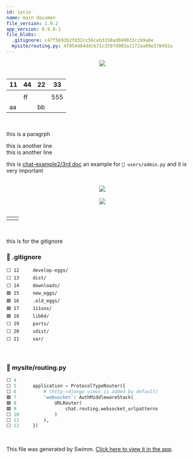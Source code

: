 ```yaml
---
id: iycio
name: main documen
file_version: 1.0.2
app_version: 0.9.0-1
file_blobs:
  .gitignore: c47f5b93b2fd32cc56ceb3150ad049033ccb9a6e
  mysite/routing.py: 4f954484ddc671c3597d903a1172aa99e378492a
---
```


<div align="center"><img src="https://firebasestorage.googleapis.com/v0/b/swimm-dev-content/o/repositories%2FZ2l0aHViJTNBJTNBY2hhdC1leGFtcGxlJTNBJTNBZXJhbnMtc3dpbW0%3D%2F029e3519-e34c-48e2-93ec-9e0b4ba518d2.png?alt=media&token=919da59a-1245-435d-b77e-0371e13397f4" style="width:'50%'"/></div>

<br/>

|11|44|22|33 |
|---|---|---|---|
|  |  |  |   |
|  |ff|  |555|
|aa|  |bb|   |

<br/>

this is a paragrph 

 this is another line  
this is another line 

 this is [chat-example2/3rd doc](http://localhost:5000/repos/Z2l0aHViJTNBJTNBY2hhdC1leGFtcGxlMiUzQSUzQWVyYW4tc3dpbW0=/docs/a8iyl) an example for `📄 users/admin.py` and it is very important

<br/>

<div align="center"><img src="https://media2.giphy.com/media/3oriO04qxVReM5rJEA/giphy.gif?cid=d56c4a8bthm6w0bbch32ul0ogwj3eqcwn4jc3ca3zs4u1o4s&rid=giphy.gif&ct=g" style="width:'25%'"/></div>

<br/>

<div align="center"><img src="https://media0.giphy.com/media/WG1YcoKVPwhR30HWP9/giphy.gif?cid=d56c4a8bthm6w0bbch32ul0ogwj3eqcwn4jc3ca3zs4u1o4s&rid=giphy.gif&ct=g" style="width:'25%'"/></div>

<br/>

| | |
|---|---|
| | |

<br/>

this is for the gitignore
<!-- NOTE-swimm-snippet: the lines below link your snippet to Swimm -->
### 📄 .gitignore
```gitignore
⬜ 12     develop-eggs/
⬜ 13     dist/
⬜ 14     downloads/
🟩 15     new_eggs/
🟩 16     .old_eggs/
🟩 17     111xxx/
🟩 18     lib64/
⬜ 19     parts/
⬜ 20     sdist/
⬜ 21     var/
```

<br/>

<!-- NOTE-swimm-snippet: the lines below link your snippet to Swimm -->
### 📄 mysite/routing.py
```python
⬜ 4      
⬜ 5      application = ProtocolTypeRouter({
⬜ 6          # (http->django views is added by default)
🟩 7          'websocket': AuthMiddlewareStack(
🟩 8              URLRouter(
🟩 9                  chat.routing.websocket_urlpatterns
⬜ 10             )
⬜ 11         ),
⬜ 12     })
```

<br/>

This file was generated by Swimm. [Click here to view it in the app](http://localhost:5000/repos/Z2l0aHViJTNBJTNBY2hhdC1leGFtcGxlJTNBJTNBZXJhbnMtc3dpbW0=/docs/iycio).
